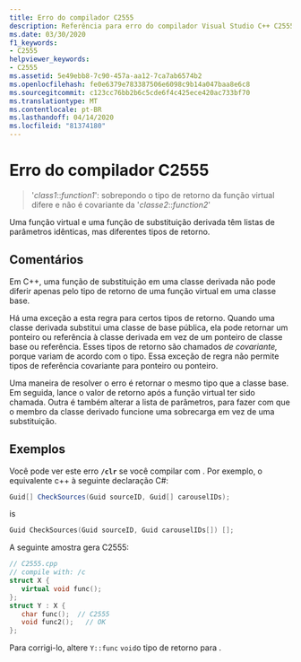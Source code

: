 ```yaml
---
title: Erro do compilador C2555
description: Referência para erro do compilador Visual Studio C++ C2555.
ms.date: 03/30/2020
f1_keywords:
- C2555
helpviewer_keywords:
- C2555
ms.assetid: 5e49ebb8-7c90-457a-aa12-7ca7ab6574b2
ms.openlocfilehash: fe0e6379e783387506e6098c9b14a047baa8e6c8
ms.sourcegitcommit: c123cc76bb2b6c5cde6f4c425ece420ac733bf70
ms.translationtype: MT
ms.contentlocale: pt-BR
ms.lasthandoff: 04/14/2020
ms.locfileid: "81374180"
---
```

# <a name="compiler-error-c2555"></a>Erro do compilador C2555

> '*class1*::*function1*': sobrepondo o tipo de retorno da função virtual difere e não é covariante da '*classe2*::*function2*'

Uma função virtual e uma função de substituição derivada têm listas de parâmetros idênticas, mas diferentes tipos de retorno.

## <a name="remarks"></a>Comentários

Em C++, uma função de substituição em uma classe derivada não pode diferir apenas pelo tipo de retorno de uma função virtual em uma classe base.

Há uma exceção a esta regra para certos tipos de retorno. Quando uma classe derivada substitui uma classe de base pública, ela pode retornar um ponteiro ou referência à classe derivada em vez de um ponteiro de classe base ou referência. Esses tipos de retorno são chamados *de covariante,* porque variam de acordo com o tipo. Essa exceção de regra não permite tipos de referência covariante para ponteiro ou ponteiro.

Uma maneira de resolver o erro é retornar o mesmo tipo que a classe base. Em seguida, lance o valor de retorno após a função virtual ter sido chamada. Outra é também alterar a lista de parâmetros, para fazer com que o membro da classe derivado funcione uma sobrecarga em vez de uma substituição.

## <a name="examples"></a>Exemplos

Você pode ver este erro **`/clr`** se você compilar com . Por exemplo, o equivalente c++ à seguinte declaração C#:

```csharp
Guid[] CheckSources(Guid sourceID, Guid[] carouselIDs);
```

is

```cpp
Guid CheckSources(Guid sourceID, Guid carouselIDs[]) [];
```

A seguinte amostra gera C2555:

```cpp
// C2555.cpp
// compile with: /c
struct X {
   virtual void func();
};
struct Y : X {
   char func();  // C2555
   void func2();   // OK
};
```

Para corrigi-lo, altere `Y::func` `void`o tipo de retorno para .
